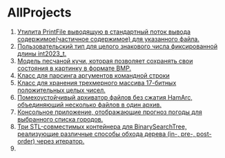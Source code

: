 # AllProjects

1. [Утилита PrintFile выводящую в стандартный  поток вывода содержимое(частичное содержимое)
для указанного файла.](https://github.com/kv1sidisi/Project1_PrintFile)
2. [Пользовательский тип для целого знакового числа фиксированной длины int2023_t.](https://github.com/kv1sidisi/Project2_BigIntType)
3. [Модель песчаной кучи, которая позволяет сохранять свои состояния в картинку в формате BMP.](https://github.com/kv1sidisi/Project3_SandpileModel)
4. [Класс для парсинга аргументов командной строки](https://github.com/kv1sidisi/Project4_ArgParser)
5. [Класс для хранения трехмерного массива 17-битных положительных целых чисел.](https://github.com/kv1sidisi/Project5_17BitArray)
6. [Помехоустойчивый архиватор файлов без сжатия HamArc, объединяющий несколько файлов в один архив.](https://github.com/kv1sidisi/Project6_HammingArchiver)
7. [Консольное приложение, отображающие прогноз погоды для выбранного списка городов.](https://github.com/kv1sidisi/Project7_ConsoleWeatherForecast)
8. [Три STL-совместимых контейнера для BinarySearchTree, реализующие различные способы обхода дерева (in-, pre-, post-order) через итератор.](https://github.com/kv1sidisi/Project8_BST_STL)
9. 
